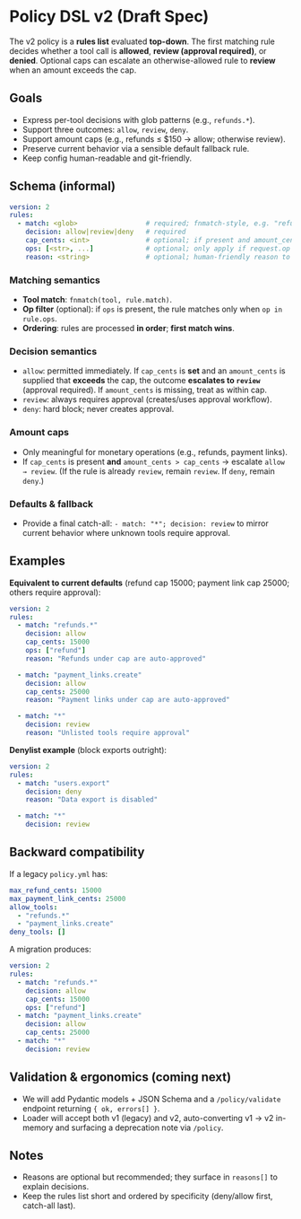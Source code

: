 # Policy DSL v2 (Draft Spec)

The v2 policy is a **rules list** evaluated **top-down**. The first matching rule decides whether a tool call is **allowed**, **review (approval required)**, or **denied**. Optional caps can escalate an otherwise-allowed rule to **review** when an amount exceeds the cap.

## Goals
- Express per-tool decisions with glob patterns (e.g., `refunds.*`).
- Support three outcomes: `allow`, `review`, `deny`.
- Support amount caps (e.g., refunds ≤ $150 → allow; otherwise review).
- Preserve current behavior via a sensible default fallback rule.
- Keep config human-readable and git-friendly.

## Schema (informal)
```yaml
version: 2
rules:
  - match: <glob>                 # required; fnmatch-style, e.g. "refunds.*"
    decision: allow|review|deny   # required
    cap_cents: <int>              # optional; if present and amount_cents > cap, escalate allow→review
    ops: [<str>, ...]             # optional; only apply if request.op is in this set
    reason: <string>              # optional; human-friendly reason to include in responses
```

### Matching semantics
- **Tool match**: `fnmatch(tool, rule.match)`.
- **Op filter** (optional): if `ops` is present, the rule matches only when `op in rule.ops`.
- **Ordering**: rules are processed **in order**; **first match wins**.

### Decision semantics
- `allow`: permitted immediately. If `cap_cents` is **set** and an `amount_cents` is supplied that **exceeds** the cap, the outcome **escalates to `review`** (approval required). If `amount_cents` is missing, treat as within cap.
- `review`: always requires approval (creates/uses approval workflow).
- `deny`: hard block; never creates approval.

### Amount caps
- Only meaningful for monetary operations (e.g., refunds, payment links).
- If `cap_cents` is present **and** `amount_cents > cap_cents` → escalate `allow → review`. (If the rule is already `review`, remain `review`. If `deny`, remain `deny`.)

### Defaults & fallback
- Provide a final catch-all: `- match: "*"; decision: review` to mirror current behavior where unknown tools require approval.

## Examples
**Equivalent to current defaults** (refund cap 15000; payment link cap 25000; others require approval):
```yaml
version: 2
rules:
  - match: "refunds.*"
    decision: allow
    cap_cents: 15000
    ops: ["refund"]
    reason: "Refunds under cap are auto-approved"

  - match: "payment_links.create"
    decision: allow
    cap_cents: 25000
    reason: "Payment links under cap are auto-approved"

  - match: "*"
    decision: review
    reason: "Unlisted tools require approval"
```

**Denylist example** (block exports outright):
```yaml
version: 2
rules:
  - match: "users.export"
    decision: deny
    reason: "Data export is disabled"

  - match: "*"
    decision: review
```

## Backward compatibility
If a legacy `policy.yml` has:
```yaml
max_refund_cents: 15000
max_payment_link_cents: 25000
allow_tools:
  - "refunds.*"
  - "payment_links.create"
deny_tools: []
```
A migration produces:
```yaml
version: 2
rules:
  - match: "refunds.*"
    decision: allow
    cap_cents: 15000
    ops: ["refund"]
  - match: "payment_links.create"
    decision: allow
    cap_cents: 25000
  - match: "*"
    decision: review
```

## Validation & ergonomics (coming next)
- We will add Pydantic models + JSON Schema and a `/policy/validate` endpoint returning `{ ok, errors[] }`.
- Loader will accept both v1 (legacy) and v2, auto-converting v1 → v2 in-memory and surfacing a deprecation note via `/policy`.

## Notes
- Reasons are optional but recommended; they surface in `reasons[]` to explain decisions.
- Keep the rules list short and ordered by specificity (deny/allow first, catch-all last).